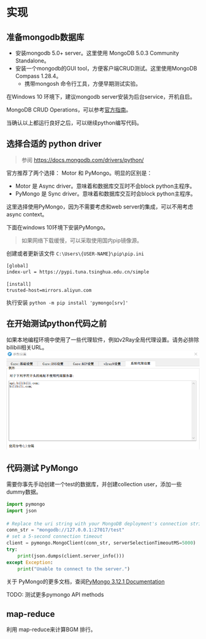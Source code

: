 # 实现

## 准备mongodb数据库

- 安装mongodb 5.0+ server。这里使用 MongoDB 5.0.3 Community Standalone。
- 安装一个mongodb的GUI tool，方便客户端CRUD测试。这里使用MongoDB Compass 1.28.4。
    - 携带mongosh 命令行工具，方便早期测试实验。

在Windows 10 环境下，建议mongodb server安装为后台service，开机自启。

MongoDB CRUD Operations，可以参考[官方指南](https://docs.mongodb.com/upcoming/crud/)。

当确认以上都运行良好之后，可以继续python编写代码。

## 选择合适的 python driver

> 参阅 https://docs.mongodb.com/drivers/python/

官方推荐了两个选择： Motor 和 PyMongo。明显的区别是：

- Motor 是 Async driver。意味着和数据库交互时不会block python主程序。
- PyMongo 是 Sync driver。意味着和数据库交互时会block python主程序。

这里选择使用PyMongo，因为不需要考虑和web server的集成，可以不用考虑async context。

下面在windows 10环境下安装PyMongo。
> 如果网络下载缓慢，可以采取使用国内pip镜像源。

创建或者更新该文件 `C:\Users\{USER-NAME}\pip\pip.ini`

```
[global]
index-url = https://pypi.tuna.tsinghua.edu.cn/simple

[install]
trusted-host=mirrors.aliyun.com
```

执行安装 `python -m pip install 'pymongo[srv]'`

## 在开始测试python代码之前

如果本地编程环境中使用了一些代理软件，例如v2Ray全局代理设置。请务必排除bilibili相关URL。
![](./assets/exclude-bilibili-on-v2ray.png)

## 代码测试 PyMongo

需要你事先手动创建一个test的数据库，并创建collection user，添加一些dummy数据。

```python
import pymongo
import json

# Replace the uri string with your MongoDB deployment's connection string.
conn_str = "mongodb://127.0.0.1:27017/test"
# set a 5-second connection timeout
client = pymongo.MongoClient(conn_str, serverSelectionTimeoutMS=5000)
try:
    print(json.dumps(client.server_info()))
except Exception:
    print("Unable to connect to the server.")
```

关于 PyMongo的更多文档，查阅[PyMongo 3.12.1 Documentation](https://pymongo.readthedocs.io/en/stable/)

TODO: 测试更多pymongo API methods

## map-reduce
利用 map-reduce来计算BGM 排行。